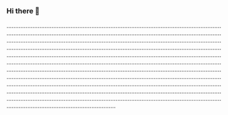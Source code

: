 ### Hi there 👋

...................................................................................................................................................................................................................................................................................................................................................................................................................................................................................................................................................................................................................................................................................................................................................................................................................................................................................................................................................................................................................................................................................................................................................................................................................................................................................................................................................................................................................................................................................